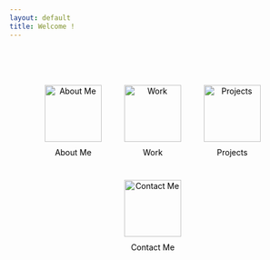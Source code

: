 ```yaml
---
layout: default
title: Welcome !
---
```


<div style="display: flex; flex-wrap: wrap; justify-content: center; align-items: center; gap: 40px; margin-top: 80px;">

  <a href="/about" style="text-align: center; text-decoration: none; color: black;">
    <img src="/assets/images/icon-about.png" alt="About Me" style="width: 100px;">
    <div style="margin-top: 10px;">About Me</div>
  </a>

  <a href="/work" style="text-align: center; text-decoration: none; color: black;">
    <img src="/assets/images/icon-work.png" alt="Work" style="width: 100px;">
    <div style="margin-top: 10px;">Work</div>
  </a>

  <a href="/projects" style="text-align: center; text-decoration: none; color: black;">
    <img src="/assets/images/icon-projects.png" alt="Projects" style="width: 100px;">
    <div style="margin-top: 10px;">Projects</div>
  </a>

  <a href="/contact" style="text-align: center; text-decoration: none; color: black;">
    <img src="/assets/images/icon-contact.png" alt="Contact Me" style="width: 100px;">
    <div style="margin-top: 10px;">Contact Me</div>
  </a>

</div>
